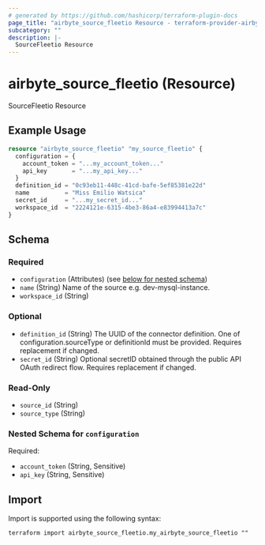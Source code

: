 ```yaml
---
# generated by https://github.com/hashicorp/terraform-plugin-docs
page_title: "airbyte_source_fleetio Resource - terraform-provider-airbyte"
subcategory: ""
description: |-
  SourceFleetio Resource
---
```


# airbyte_source_fleetio (Resource)

SourceFleetio Resource

## Example Usage

```terraform
resource "airbyte_source_fleetio" "my_source_fleetio" {
  configuration = {
    account_token = "...my_account_token..."
    api_key       = "...my_api_key..."
  }
  definition_id = "0c93eb11-448c-41cd-bafe-5ef85381e22d"
  name          = "Miss Emilio Watsica"
  secret_id     = "...my_secret_id..."
  workspace_id  = "2224121e-6315-4be3-86a4-e83994413a7c"
}
```

<!-- schema generated by tfplugindocs -->
## Schema

### Required

- `configuration` (Attributes) (see [below for nested schema](#nestedatt--configuration))
- `name` (String) Name of the source e.g. dev-mysql-instance.
- `workspace_id` (String)

### Optional

- `definition_id` (String) The UUID of the connector definition. One of configuration.sourceType or definitionId must be provided. Requires replacement if changed.
- `secret_id` (String) Optional secretID obtained through the public API OAuth redirect flow. Requires replacement if changed.

### Read-Only

- `source_id` (String)
- `source_type` (String)

<a id="nestedatt--configuration"></a>
### Nested Schema for `configuration`

Required:

- `account_token` (String, Sensitive)
- `api_key` (String, Sensitive)

## Import

Import is supported using the following syntax:

```shell
terraform import airbyte_source_fleetio.my_airbyte_source_fleetio ""
```
